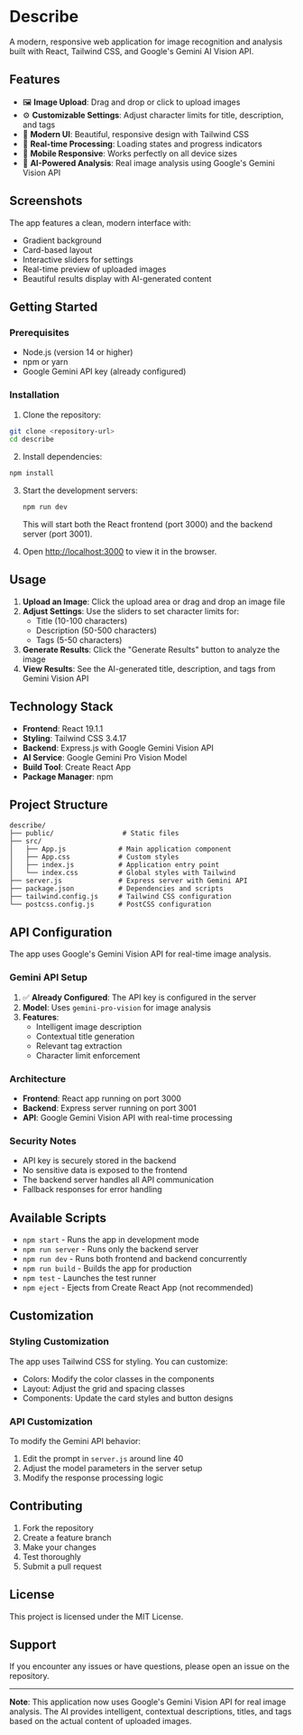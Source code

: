 # Describe

A modern, responsive web application for image recognition and analysis built with React, Tailwind CSS, and Google's Gemini AI Vision API.

## Features

- 🖼️ **Image Upload**: Drag and drop or click to upload images
- ⚙️ **Customizable Settings**: Adjust character limits for title, description, and tags
- 🎨 **Modern UI**: Beautiful, responsive design with Tailwind CSS
- 🔄 **Real-time Processing**: Loading states and progress indicators
- 📱 **Mobile Responsive**: Works perfectly on all device sizes
- 🤖 **AI-Powered Analysis**: Real image analysis using Google's Gemini Vision API

## Screenshots

The app features a clean, modern interface with:
- Gradient background
- Card-based layout
- Interactive sliders for settings
- Real-time preview of uploaded images
- Beautiful results display with AI-generated content

## Getting Started

### Prerequisites

- Node.js (version 14 or higher)
- npm or yarn
- Google Gemini API key (already configured)

### Installation

1. Clone the repository:
```bash
git clone <repository-url>
cd describe
```

2. Install dependencies:
```bash
npm install
```

3. Start the development servers:
   ```bash
   npm run dev
   ```
   This will start both the React frontend (port 3000) and the backend server (port 3001).

4. Open [http://localhost:3000](http://localhost:3000) to view it in the browser.

## Usage

1. **Upload an Image**: Click the upload area or drag and drop an image file
2. **Adjust Settings**: Use the sliders to set character limits for:
   - Title (10-100 characters)
   - Description (50-500 characters)
   - Tags (5-50 characters)
3. **Generate Results**: Click the "Generate Results" button to analyze the image
4. **View Results**: See the AI-generated title, description, and tags from Gemini Vision API

## Technology Stack

- **Frontend**: React 19.1.1
- **Styling**: Tailwind CSS 3.4.17
- **Backend**: Express.js with Google Gemini Vision API
- **AI Service**: Google Gemini Pro Vision Model
- **Build Tool**: Create React App
- **Package Manager**: npm

## Project Structure

```
describe/
├── public/                 # Static files
├── src/
│   ├── App.js             # Main application component
│   ├── App.css            # Custom styles
│   ├── index.js           # Application entry point
│   └── index.css          # Global styles with Tailwind
├── server.js              # Express server with Gemini API
├── package.json           # Dependencies and scripts
├── tailwind.config.js     # Tailwind CSS configuration
└── postcss.config.js      # PostCSS configuration
```

## API Configuration

The app uses Google's Gemini Vision API for real-time image analysis.

### Gemini API Setup
1. ✅ **Already Configured**: The API key is configured in the server
2. **Model**: Uses `gemini-pro-vision` for image analysis
3. **Features**: 
   - Intelligent image description
   - Contextual title generation
   - Relevant tag extraction
   - Character limit enforcement

### Architecture
- **Frontend**: React app running on port 3000
- **Backend**: Express server running on port 3001
- **API**: Google Gemini Vision API with real-time processing

### Security Notes
- API key is securely stored in the backend
- No sensitive data is exposed to the frontend
- The backend server handles all API communication
- Fallback responses for error handling

## Available Scripts

- `npm start` - Runs the app in development mode
- `npm run server` - Runs only the backend server
- `npm run dev` - Runs both frontend and backend concurrently
- `npm run build` - Builds the app for production
- `npm test` - Launches the test runner
- `npm eject` - Ejects from Create React App (not recommended)

## Customization

### Styling Customization

The app uses Tailwind CSS for styling. You can customize:

- Colors: Modify the color classes in the components
- Layout: Adjust the grid and spacing classes
- Components: Update the card styles and button designs

### API Customization

To modify the Gemini API behavior:

1. Edit the prompt in `server.js` around line 40
2. Adjust the model parameters in the server setup
3. Modify the response processing logic

## Contributing

1. Fork the repository
2. Create a feature branch
3. Make your changes
4. Test thoroughly
5. Submit a pull request

## License

This project is licensed under the MIT License.

## Support

If you encounter any issues or have questions, please open an issue on the repository.

---

**Note**: This application now uses Google's Gemini Vision API for real image analysis. The AI provides intelligent, contextual descriptions, titles, and tags based on the actual content of uploaded images.
